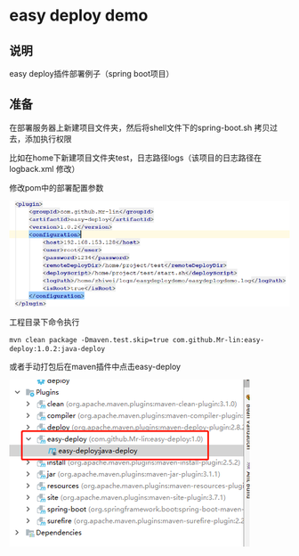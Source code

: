 # easy deploy demo

## 说明
easy deploy插件部署例子（spring boot项目）

## 准备

在部署服务器上新建项目文件夹，然后将shell文件下的spring-boot.sh 拷贝过去，添加执行权限

比如在home下新建项目文件夹test，日志路径logs（该项目的日志路径在logback.xml 修改<property name="LOG_HOME" value="/home/zhiwei/logs" />）

修改pom中的部署配置参数

![](img/1.jpg)

工程目录下命令执行

```shell
mvn clean package -Dmaven.test.skip=true com.github.Mr-lin:easy-deploy:1.0.2:java-deploy
```

或者手动打包后在maven插件中点击easy-deploy

![](img/2.jpg)

